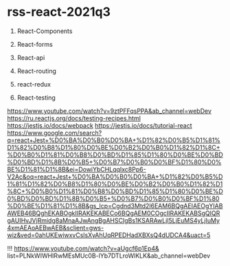 # rss-react-2021q3

1. React-Components

2. React-forms

3. React-api

4. React-routing

5. react-redux

6. React-testing

https://www.youtube.com/watch?v=9ztPFFqsPPA&ab_channel=webDev
https://ru.reactjs.org/docs/testing-recipes.html
https://jestjs.io/docs/webpack
https://jestjs.io/docs/tutorial-react
https://www.google.com/search?q=react+Jest+%D0%BA%D0%B0%D0%BA+%D1%82%D0%B5%D1%81%D1%82%D0%B8%D1%80%D0%BE%D0%B2%D0%B0%D1%82%D1%8C+%D0%B0%D1%81%D0%B8%D0%BD%D1%85%D1%80%D0%BE%D0%BD%D0%BD%D1%8B%D0%B5+%D0%B7%D0%B0%D0%BF%D1%80%D0%BE%D1%81%D1%8B&ei=DowiYbCHLqqIxc8Pp6-V2Ac&oq=react+Jest+%D0%BA%D0%B0%D0%BA+%D1%82%D0%B5%D1%81%D1%82%D0%B8%D1%80%D0%BE%D0%B2%D0%B0%D1%82%D1%8C+%D0%B0%D1%81%D0%B8%D0%BD%D1%85%D1%80%D0%BE%D0%BD%D0%BD%D1%8B%D0%B5+%D0%B7%D0%B0%D0%BF%D1%80%D0%BE%D1%81%D1%8B&gs_lcp=Cgdnd3Mtd2l6EAM6BQgAEIAEOgYIABAWEB46BQghEKABOgkIIRAKEKABECo6BQgAEM0COgcIIRAKEKABSgQIQRgAUIHvJVjRmidg8aMnaAJwAngBgAHSCIgBs1KSARAwLjI5LjEuMS4yLjIuMy4xmAEAoAEBwAEB&sclient=gws-wiz&ved=0ahUKEwiwxvCslsXyAhUqRPEDHadXBXsQ4dUDCA4&uact=5

!!!
https://www.youtube.com/watch?v=aUgcf6p1Ep4&
list=PLNkWIWHIRwMEsMUc0B-lYb7DTLroWlKLK&ab_channel=webDev
